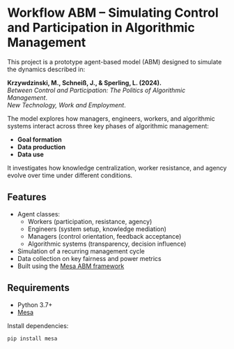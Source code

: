 # Workflow ABM – Simulating Control and Participation in Algorithmic Management

This project is a prototype agent-based model (ABM) designed to simulate the dynamics described in:

**Krzywdzinski, M., Schneiß, J., & Sperling, L. (2024).**  
*Between Control and Participation: The Politics of Algorithmic Management*.  
_New Technology, Work and Employment_.

The model explores how managers, engineers, workers, and algorithmic systems interact across three key phases of algorithmic management:

- **Goal formation**  
- **Data production**  
- **Data use**  

It investigates how knowledge centralization, worker resistance, and agency evolve over time under different conditions.

## Features

- Agent classes:
  - Workers (participation, resistance, agency)
  - Engineers (system setup, knowledge mediation)
  - Managers (control orientation, feedback acceptance)
  - Algorithmic systems (transparency, decision influence)
- Simulation of a recurring management cycle
- Data collection on key fairness and power metrics
- Built using the [Mesa ABM framework](https://mesa.readthedocs.io/en/stable/)

## Requirements

- Python 3.7+
- [Mesa](https://github.com/projectmesa/mesa)

Install dependencies:

```bash
pip install mesa
